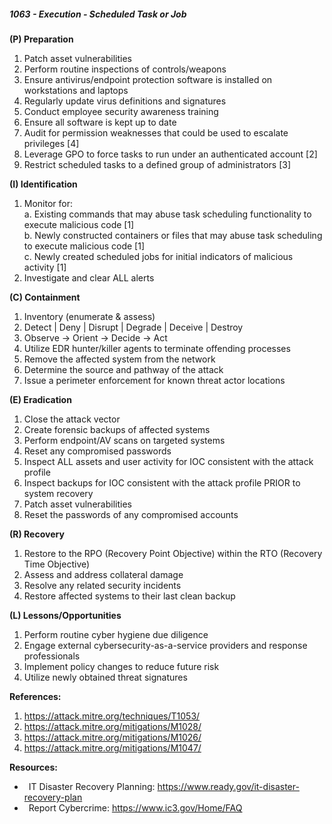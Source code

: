 ##### **1063 - Execution - Scheduled Task or Job**

**(P) Preparation**

1.  Patch asset vulnerabilities
2.  Perform routine inspections of controls/weapons
3.  Ensure antivirus/endpoint protection software is installed on workstations and laptops
4.  Regularly update virus definitions and signatures
5.  Conduct employee security awareness training
6.  Ensure all software is kept up to date
7.  Audit for permission weaknesses that could be used to escalate privileges \[4\]
8.  Leverage GPO to force tasks to run under an authenticated account \[2\]
9.  Restrict scheduled tasks to a defined group of administrators \[3\]

**(I) Identification**

1.  Monitor for:  
    a. Existing commands that may abuse task scheduling functionality to execute malicious code \[1\]  
    b. Newly constructed containers or files that may abuse task scheduling to execute malicious code \[1\]  
    c. Newly created scheduled jobs for initial indicators of malicious activity \[1\]
2.  Investigate and clear ALL alerts

**(C) Containment**

1.  Inventory (enumerate & assess)
2.  Detect | Deny | Disrupt | Degrade | Deceive | Destroy
3.  Observe -> Orient -> Decide -> Act
4.  Utilize EDR hunter/killer agents to terminate offending processes
5.  Remove the affected system from the network
6.  Determine the source and pathway of the attack
7.  Issue a perimeter enforcement for known threat actor locations

**(E) Eradication**

1.  Close the attack vector
2.  Create forensic backups of affected systems
3.  Perform endpoint/AV scans on targeted systems
4.  Reset any compromised passwords
5.  Inspect ALL assets and user activity for IOC consistent with the attack profile
6.  Inspect backups for IOC consistent with the attack profile PRIOR to system recovery
7.  Patch asset vulnerabilities
8.  Reset the passwords of any compromised accounts

**(R) Recovery**

1.  Restore to the RPO (Recovery Point Objective) within the RTO (Recovery Time Objective)
2.  Assess and address collateral damage
3.  Resolve any related security incidents
4.  Restore affected systems to their last clean backup

**(L) Lessons/Opportunities**

1.  Perform routine cyber hygiene due diligence
2.  Engage external cybersecurity-as-a-service providers and response professionals
3.  Implement policy changes to reduce future risk
4.  Utilize newly obtained threat signatures

**References:**

1.  https://attack.mitre.org/techniques/T1053/
2.  https://attack.mitre.org/mitigations/M1028/
3.  https://attack.mitre.org/mitigations/M1026/
4.  https://attack.mitre.org/mitigations/M1047/

**Resources:**


*    IT Disaster Recovery Planning: https://www.ready.gov/it-disaster-recovery-plan
*    Report Cybercrime: https://www.ic3.gov/Home/FAQ
